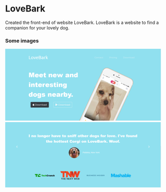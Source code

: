 # LoveBark

Created the front-end of website LoveBark. LoveBark is a website to find a companion for your lovely dog.

### Some images

<img src="images/image01.png" width=500px>

<img src="images/image02.PNG" width=500px>
